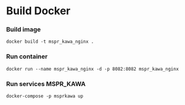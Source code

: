 # Build Docker

### Build image

    docker build -t mspr_kawa_nginx .

### Run container

    docker run --name mspr_kawa_nginx -d -p 8082:8082 mspr_kawa_nginx

### Run services MSPR_KAWA


    docker-compose -p msprkawa up

